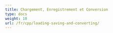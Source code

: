 ```yaml
---
title: Chargement, Enregistrement et Conversion
type: docs
weight: 10
url: /fr/cpp/loading-saving-and-converting/
---
```



